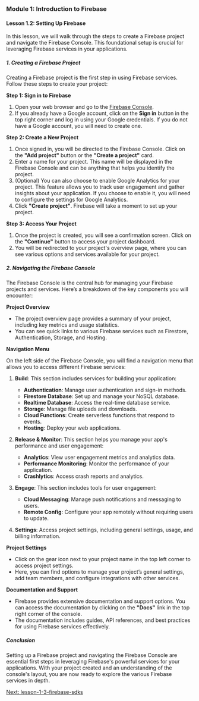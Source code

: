 ### Module 1: Introduction to Firebase

#### Lesson 1.2: Setting Up Firebase

In this lesson, we will walk through the steps to create a Firebase project and navigate the Firebase Console. This foundational setup is crucial for leveraging Firebase services in your applications.

##### 1. Creating a Firebase Project

Creating a Firebase project is the first step in using Firebase services. Follow these steps to create your project:

**Step 1: Sign in to Firebase**

1. Open your web browser and go to the [Firebase Console](https://console.firebase.google.com/).
2. If you already have a Google account, click on the **Sign in** button in the top right corner and log in using your Google credentials. If you do not have a Google account, you will need to create one.

**Step 2: Create a New Project**

1. Once signed in, you will be directed to the Firebase Console. Click on the **"Add project"** button or the **"Create a project"** card.
2. Enter a name for your project. This name will be displayed in the Firebase Console and can be anything that helps you identify the project.
3. (Optional) You can also choose to enable Google Analytics for your project. This feature allows you to track user engagement and gather insights about your application. If you choose to enable it, you will need to configure the settings for Google Analytics.
4. Click **"Create project"**. Firebase will take a moment to set up your project.

**Step 3: Access Your Project**

1. Once the project is created, you will see a confirmation screen. Click on the **"Continue"** button to access your project dashboard.
2. You will be redirected to your project's overview page, where you can see various options and services available for your project.

##### 2. Navigating the Firebase Console

The Firebase Console is the central hub for managing your Firebase projects and services. Here’s a breakdown of the key components you will encounter:

**Project Overview**

- The project overview page provides a summary of your project, including key metrics and usage statistics.
- You can see quick links to various Firebase services such as Firestore, Authentication, Storage, and Hosting.

**Navigation Menu**

On the left side of the Firebase Console, you will find a navigation menu that allows you to access different Firebase services:

1. **Build**: This section includes services for building your application:

   - **Authentication**: Manage user authentication and sign-in methods.
   - **Firestore Database**: Set up and manage your NoSQL database.
   - **Realtime Database**: Access the real-time database service.
   - **Storage**: Manage file uploads and downloads.
   - **Cloud Functions**: Create serverless functions that respond to events.
   - **Hosting**: Deploy your web applications.

2. **Release & Monitor**: This section helps you manage your app's performance and user engagement:

   - **Analytics**: View user engagement metrics and analytics data.
   - **Performance Monitoring**: Monitor the performance of your application.
   - **Crashlytics**: Access crash reports and analytics.

3. **Engage**: This section includes tools for user engagement:

   - **Cloud Messaging**: Manage push notifications and messaging to users.
   - **Remote Config**: Configure your app remotely without requiring users to update.

4. **Settings**: Access project settings, including general settings, usage, and billing information.

**Project Settings**

- Click on the gear icon next to your project name in the top left corner to access project settings.
- Here, you can find options to manage your project’s general settings, add team members, and configure integrations with other services.

**Documentation and Support**

- Firebase provides extensive documentation and support options. You can access the documentation by clicking on the **"Docs"** link in the top right corner of the console.
- The documentation includes guides, API references, and best practices for using Firebase services effectively.

##### Conclusion

Setting up a Firebase project and navigating the Firebase Console are essential first steps in leveraging Firebase's powerful services for your applications. With your project created and an understanding of the console's layout, you are now ready to explore the various Firebase services in depth.

[Next: lesson-1-3-firebase-sdks](./lesson-1-3-firebase-sdks.md)
